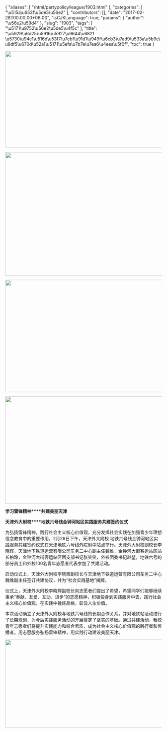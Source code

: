 {
    "aliases": [
        "/html/partypolicy/league/1903.html"
    ],
    "categories": [
        "\u515a\u653f\u5de5\u56e2"
    ],
    "contributors": [],
    "date": "2017-02-28T00:00:00+08:00",
    "isCJKLanguage": true,
    "params": {
        "author": "\u56e2\u59d4"
    },
    "slug": "1903",
    "tags": [
        "\u5171\u9752\u56e2\u5de5\u4f5c"
    ],
    "title": "\u5929\u6d25\u5916\u5927\u9644\u6821 \u5730\u94c1\u516d\u53f7\u7ebf\u91d1\u949f\u6cb3\u7ad9\u533a\u5b9e\u8df5\u670d\u52a1\u5171\u5efa\u7b7e\u7ea6\u4eea\u5f0f",
    "toc": true
}


<img
    src="https://cdn.tfls.online/mirror/full/16cf20e56a57aa2974f07c0b0d82982d206e2aab.jpg"
    style="display:block;margin-left:auto;margin-right:auto;"
    decoding="async"
    fetchpriority="auto"
    loading="lazy"
    height="312"
    width="600"
/>





<img
    src="https://cdn.tfls.online/mirror/full/ff739873f04363cfc9f24a1f9919c86cd8986511.jpg"
    style="display:block;margin-left:auto;margin-right:auto;"
    decoding="async"
    fetchpriority="auto"
    loading="lazy"
    height="397"
    width="600"
/>





<img
    src="https://cdn.tfls.online/mirror/full/26ce54b51d2bcf10d83d946976d581cfeb541f0e.jpg"
    style="display:block;margin-left:auto;margin-right:auto;"
    decoding="async"
    fetchpriority="auto"
    loading="lazy"
    height="362"
    width="601"
/>





<img
    src="https://cdn.tfls.online/mirror/full/3a380d5fedf6f40be2b692e8e9e638a71f921e71.jpg"
    style="display:block;margin-left:auto;margin-right:auto;"
    decoding="async"
    fetchpriority="auto"
    loading="lazy"
    height="345"
    width="574"
/>




  





**学习雷锋精神****共建美丽天津**




**天津外大附校****地铁六号线金钟河站区实践服务共建签约仪式**




为弘扬雷锋精神，践行社会主义核心价值观，充分发挥社会实践在加强青少年理想信念教育中的重要作用，2月28日下午，天津外大附校 地铁六号线金钟河站区实践服务共建签约仪式在天津地铁六号线外院附中站点举行。天津外大附校副校长李晓辉，天津地下铁道运营有限公司车务二中心副主任魏维，金钟河大街客运站区站长柏玲，金钟河大街客运站区团支部书记张笑笑，外校团委书记赵堃，地铁六号的部分员工和外校100名青年志愿者代表参加了共建活动。




启动仪式上，天津外大附校李晓辉副校长与天津地下铁道运营有限公司车务二中心魏维副主任签订共建协议，并为“社会实践基地”揭牌。




仪式上，天津外大附校李晓辉副校长向志愿者们提出了希望，希望同学们能够继续秉承“奉献、友爱、互助、进步”的志愿精神，积极投身到实践服务中去，践行社会主义核心价值观，在实践中锤炼品格，彰显人生价值。




本次活动确立了天津外大附校与地铁六号线的长期合作关系，并对地铁站活动进行了长期规划，为今后实践服务活动的开展奠定了坚实的基础。通过共建活动，我校青年志愿者们将提升实践能力和综合素质，成为社会主义核心价值观的践行者和传播者，用志愿服务弘扬雷锋精神，用实践行动建设美丽天津。





<img
    src="https://cdn.tfls.online/mirror/full/35798ee55926feae9e062b92169a4562659c97d1.jpg"
    style="display:block;margin-left:auto;margin-right:auto;"
    decoding="async"
    fetchpriority="auto"
    loading="lazy"
    height="284"
    width="600"
/>









  



